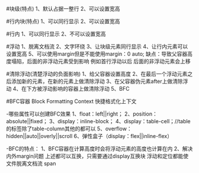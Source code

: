 #块级(特点)
1、默认占据一整行
2、可以设置宽高

#行内块(特点)
1、可以同行显示
2、可以设置宽高

#行内
1、可以同行显示
2、不可以设置宽高

#浮动
1、脱离文档流
2、文字环绕
3、让块级元素同行显示
4、让行内元素可以设置宽高
5、可以使用margin但是不能使用margin：0 auto;
缺点：导致父容器高度塌陷，后面的非浮动元素受到影响
例如首行浮动以后 后面的非浮动元素会上移

#清除浮动(清楚浮动的负面影响)
1、给父容器设置高度
2、在最后一个浮动元素之后添加新的元素，在新的元素上做清除浮动
3、在父容器伪元素after上做清除浮动
4、在下方被浮动影响的容器上做清除浮动
5、BFC

#BFC容器 Block Formatting Context 快捷格式化上下文

-哪些属性可以创建BFC效果
1、float：left||right；
2、position：absolute||fixed；
3、display：inline-block；
4、display：table-cell；//table的标签除了table-column其他的都可以
5、overflow：hidden||auto||overly||scroll
6、弹性盒子（display：flex||inline-flex）

-BFC的特点：
1、BFC容器在计算高度时会将浮动元素的高度也计算在内
2、解决内外margin问题
上述都可以互换，只需要通过display互换块
浮动和定位都能使文件脱离文档流
span